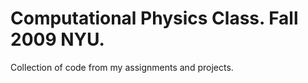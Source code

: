 # Computational Physics Class. Fall 2009 NYU.

Collection of code from my assignments and projects.
